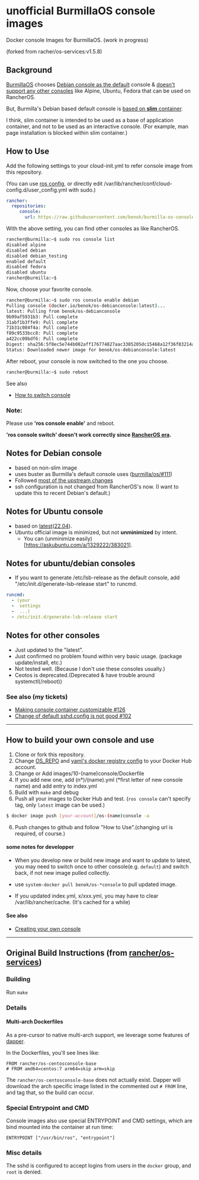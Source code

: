 # unofficial BurmillaOS console images
Docker console Images for BurmillaOS. (work in progress)

(forked from racher/os-services:v1.5.8)

## Background

[BurmillaOS](https://burmillaos.org/) chooses [Debian console as the default](https://github.com/burmilla/os/issues/9) console & [doesn't support any other consoles](https://github.com/burmilla/os-services/commit/be9ad101725d7d56adc6849990ba4a99fa26c4de) like Alpine, Ubuntu, Fedora that can be used on RancherOS.

But, Burmilla's Debian based default console is [based on **slim** container](https://github.com/burmilla/os/blob/v1.9.x/images/02-console/Dockerfile). 

I think, slim container is intended to be used as a base of application container, and not to be used as an interactive console. (For example, man page installation is blocked within slim container.)

## How to Use

Add the following settings to your cloud-init.yml to refer console image from this repository.

(You can use [ros config](https://burmillaos.org/docs/configuration/), or directly edit /var/lib/rancher/conf/cloud-config.d/user_config.yml with sudo.)

```yml
rancher:
  repositories:
     console:
       url: https://raw.githubusercontent.com/benok/burmilla-os-console/master
```

With the above setting, you can find other consoles as like RancherOS.
```sh
rancher@burmilla:~$ sudo ros console list
disabled alpine
disabled debian
disabled debian_testing
enabled default
disabled fedora
disabled ubuntu
rancher@burmilla:~$
```

Now, choose your favorite console.
```sh
rancher@burmilla:~$ sudo ros console enable debian
Pulling console (docker.io/benok/os-debianconsole:latest)...
latest: Pulling from benok/os-debianconsole
9b99af5931b3: Pull complete
31abf1b3ffe9: Pull complete
71b31c084f4a: Pull complete
f89c9533bcc8: Pull complete
a422cc09bdf6: Pull complete
Digest: sha256:5f8ec5e744b082aff176774827aac3385205dc15468a12f36f83214a97de75d6
Status: Downloaded newer image for benok/os-debianconsole:latest
```

After reboot, your console is now switched to the one you choose.
```sh
rancher@burmilla:~$ sudo reboot
```

See also
* [How to switch console](https://burmillaos.org/docs/installation/custom-builds/custom-console/)

### Note:
Please use **'ros console enable'** and reboot.

**'ros console switch' doesn't work correctly since [RancherOS era](https://github.com/rancher/os/issues?q=is%3Aissue+is%3Aopen+%22ros+console+switch%22).**

## Notes for Debian console
* based on non-slim image
* uses buster as Burmilla's default console uses ([burmilla/os/#111](https://github.com/burmilla/os/pull/111))
* Followed [most of the upstream changes](https://github.com/benok/burmilla-os-console/commit/aa5b21ec7a150ca35cf57ec576e765a2d6a08530)
* ssh configuration is not changed from RancherOS's now. (I want to update this to recent Debian's default.)

## Notes for Ubuntu console
* based on [latest](https://github.com/benok/burmilla-os-console/blob/master/images/10-ubuntuconsole/Dockerfile#L2)([22.04](https://hub.docker.com/_/ubuntu)).
* Ubuntu official image is minimized, but not **unminimized** by intent. 
  * You can (unminimize easily)[https://askubuntu.com/a/1329222/383021].
  
## Notes for ubuntu/debian consoles
* If you want to generate /etc/lsb-release as the default console, add "/etc/init.d/generate-lsb-release start" to runcmd.
```yml
runcmd:
  - (your 
  -  settings
  -  ...)
  - /etc/init.d/generate-lsb-release start
```
## Notes for other consoles
* Just updated to the "latest".
* Just confirmed no problem found within very basic usage. (package update/install, etc.)
* Not tested well. (Because I don't use these consoles usually.)
* Ceotos is deprecated.(Deprecated & have trouble around systemctl(/reboot))

### See also (my tickets)
* [Making console container customizable #126](https://github.com/burmilla/os/issues/126)
* [Change of default sshd.config is not good #102](https://github.com/burmilla/os/issues/102)

---
## How to build your own console and use

1. Clone or fork this repository.
2. Change [OS_REPO](https://github.com/benok/burmilla-os-console/commit/ce9e7f073012195d1b9fba1bef2e758050a9f97f) and [yaml's docker registry config](https://github.com/benok/burmilla-os-console/commit/dffea9b5f9717b845560e8366e3fc61dd99f29e0) to your Docker Hub account.
3. Change or Add images/10-(name)console/Dockerfile
4. If you add new one, add (n*)/(name).yml (*first letter of new console name) and add entry to index.yml
5. Build with `make` and debug
6. Push all your images to Docker Hub and test. (`ros console` can't specify tag, only `latest` image can be used.)
```sh
$ docker image push [your-account]/os-(name)console -a
```
6. Push changes to github and follow "How to Use".(changing url is required, of course.)

#### some notes for developper

* When you develop new or build new image and want to update to latest, you may need to switch once to other console(e.g. `default`) and switch back, if not new image pulled collectly. 

* use `system-docker pull benok/os-*console` to pull updated image.

* If you updated index.yml, x/xxx.yml, you may have to clear /var/lib/rancher/cache. (It's cached for a while)

#### See also
* [Creating your own console](https://burmillaos.org/docs/system-services/custom-system-services/#creating-your-own-console)
---
## Original Build Instructions (from [rancher/os-services](https://github.com/rancher/os-services#readme))

### Building

Run `make`

### Details

#### Multi-arch Dockerfiles

As a pre-cursor to native multi-arch support, we leverage some features of
[dapper](https://github.com/rancher/dapper).

In the Dockerfiles, you'll see lines like:

```docker
FROM rancher/os-centosconsole-base
# FROM amd64=centos:7 arm64=skip arm=skip
```

The `rancher/os-centosconsole-base` does not actually exist. Dapper will download the
arch specific image listed in the commented out `# FROM` line, and tag that, so the
build can occur.

### Special Entrypoint and CMD

Console images also use special ENTRYPOINT and CMD settings, which are bind mounted
into the container at run time:

```docker
ENTRYPOINT ["/usr/bin/ros", "entrypoint"]
```

### Misc details

The sshd is configured to accept logins from users in the `docker` group, and `root` is denied.
